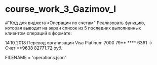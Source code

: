 # course_work_3_Gazimov_I
#"Код для виджета «Операции по счетам"
Реализовать функцию, которая выводит на экран список из 5 последних выполненных клиентом операций в формате:

14.10.2018 Перевод организации
Visa Platinum 7000 79** **** 6361 -> Счет **9638
82771.72 руб.

FILENAME = 'operations.json'
